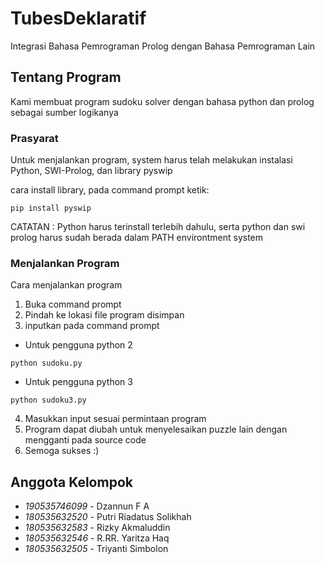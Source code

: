 # TubesDeklaratif

Integrasi Bahasa Pemrograman Prolog dengan Bahasa Pemrograman Lain

## Tentang Program

Kami membuat program sudoku solver dengan bahasa python dan prolog sebagai sumber logikanya

### Prasyarat

Untuk menjalankan program, system harus telah melakukan instalasi Python, SWI-Prolog, dan library pyswip

cara install library, pada command prompt ketik: 
```
pip install pyswip
```
CATATAN : Python harus terinstall terlebih dahulu, serta python dan swi prolog harus sudah berada dalam PATH environtment system

### Menjalankan Program

Cara menjalankan program

1. Buka command prompt
2. Pindah ke lokasi file program disimpan
3. inputkan pada command prompt

* Untuk pengguna python 2

```
python sudoku.py
```

* Untuk pengguna python 3

```
python sudoku3.py
```

4. Masukkan input sesuai permintaan program
5. Program dapat diubah untuk menyelesaikan puzzle lain dengan mengganti pada source code
6. Semoga sukses :)

## Anggota Kelompok

* *190535746099* - Dzannun F A
* *180535632520* - Putri Riadatus Solikhah
* *180535632583* - Rizky Akmaluddin
* *180535632546* - R.RR. Yaritza Haq
* *180535632505* - Triyanti Simbolon
